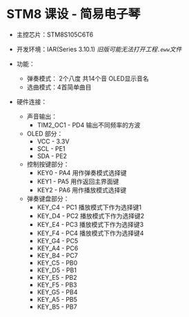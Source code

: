 # STM8 课设 - 简易电子琴

* 主控芯片：STM8S105C6T6
* 开发环境：IAR(Series 3.10.1) *旧版可能无法打开工程`.eww`文件*
* 功能：
  * 弹奏模式： 2个八度 共14个音 OLED显示音名
  * 选曲模式：4首简单曲目

* 硬件连接：
  * 声音输出：
    * TIM2_OC1 - PD4 输出不同频率的方波
  * OLED 部分：
    * VCC - 3.3V
    * SCL - PE1
    * SDA - PE2
  * 控制按键部分：
    * KEY0 - PA4 用作弹奏模式选择键
    * KEY1 - PA5 用作返回主界面键
    * KEY2 - PA6 用作播放模式选择键
  * 弹奏键盘部分：
    * KEY_C4 - PC1 播放模式下作为选择键1
    * KEY_D4 - PC2 播放模式下作为选择键2
    * KEY_E4 - PC3 播放模式下作为选择键3
    * KEY_F4 - PC4 播放模式下作为选择键4
    * KEY_G4 - PC5
    * KEY_A4 - PC6
    * KEY_B4 - PC7
    * KEY_C5 - PB0
    * KEY_D5 - PB1
    * KEY_E5 - PB2
    * KEY_F5 - PB3
    * KEY_G5 - PB4
    * KEY_A5 - PB5
    * KEY_B5 - PB7